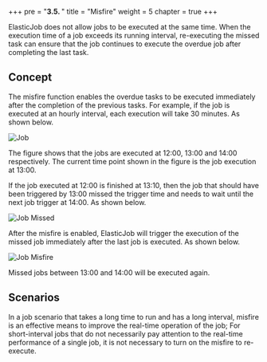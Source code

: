 +++
pre = "<b>3.5. </b>"
title = "Misfire"
weight = 5
chapter = true
+++

ElasticJob does not allow jobs to be executed at the same time.
When the execution time of a job exceeds its running interval, re-executing the missed task can ensure that the job continues to execute the overdue job after completing the last task.

## Concept

The misfire function enables the overdue tasks to be executed immediately after the completion of the previous tasks.
For example, if the job is executed at an hourly interval, each execution will take 30 minutes. As shown below.

![Job](https://shardingsphere.apache.org/elasticjob/current/img/misfire/job.png)

The figure shows that the jobs are executed at 12:00, 13:00 and 14:00 respectively. The current time point shown in the figure is the job execution at 13:00.

If the job executed at 12:00 is finished at 13:10, then the job that should have been triggered by 13:00 missed the trigger time and needs to wait until the next job trigger at 14:00. As shown below.

![Job Missed](https://shardingsphere.apache.org/elasticjob/current/img/misfire/job-missed.png)

After the misfire is enabled, ElasticJob will trigger the execution of the missed job immediately after the last job is executed. As shown below.

![Job Misfire](https://shardingsphere.apache.org/elasticjob/current/img/misfire/job-misfire.png)

Missed jobs between 13:00 and 14:00 will be executed again.

## Scenarios

In a job scenario that takes a long time to run and has a long interval, misfire is an effective means to improve the real-time operation of the job;
For short-interval jobs that do not necessarily pay attention to the real-time performance of a single job, it is not necessary to turn on the misfire to re-execute.
